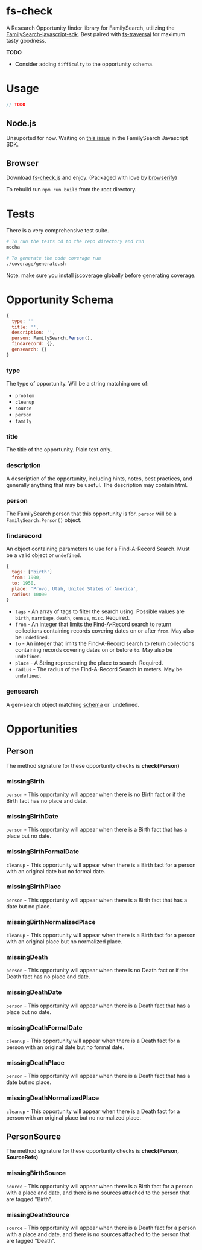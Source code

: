# fs-check
A Research Opportunity finder library for FamilySearch, utilizing the [FamilySearch-javascript-sdk](https://github.com/rootsdev/familysearch-javascript-sdk). Best paired with [fs-traversal](https://github.com/genealogysystems/fs-traversal) for maximum tasty goodness.

**TODO**

* Consider adding `difficulty` to the opportunity schema.

# Usage
````javascript
// TODO
````

## Node.js
Unsuported for now. Waiting on [this issue](https://github.com/rootsdev/familysearch-javascript-sdk/issues/8) in the FamilySearch Javascript SDK.

## Browser
Download [fs-check.js](fs-check.js) and enjoy.
(Packaged with love by [browserify](http://browserify.org/))

To rebuild run `npm run build` from the root directory.

# Tests

There is a very comprehensive test suite.
````bash
# To run the tests cd to the repo directory and run
mocha

# To generate the code coverage run
./coverage/generate.sh
````
Note: make sure you install [jscoverage](https://github.com/visionmedia/node-jscoverage) globally before generating coverage.


# Opportunity Schema
````javascript
{
  type: ''
  title: '',
  description: '',
  person: FamilySearch.Person(),
  findarecord: {},
  gensearch: {}
}
````

### type
The type of opportunity. Will be a string matching one of:

* `problem`
* `cleanup`
* `source`
* `person`
* `family`

### title
The title of the opportunity. Plain text only.

### description
A description of the opportunity, including hints, notes, best practices, and generally anything that may be useful.
The description may contain html.

### person
The FamilySearch person that this opportunity is for. `person` will be a `FamilySearch.Person()` object.

### findarecord
An object containing parameters to use for a Find-A-Record Search. Must be a valid object or `undefined`.
````javascript
{
  tags: ['birth']
  from: 1900,
  to: 1950,
  place: 'Provo, Utah, United States of America',
  radius: 10000
}
````

* `tags` - An array of tags to filter the search using. Possible values are `birth`, `marriage`, `death`, `census`, `misc`. Required.
* `from` - An integer that limits the Find-A-Record search to return collections containing records covering dates on or after `from`. May also be `undefined`.
* `to` - An integer that limits the Find-A-Record search to return collections containing records covering dates on or before `to`. May also be `undefined`.
* `place` - A String representing the place to search. Required.
* `radius` - The radius of the Find-A-Record Search in meters. May be `undefined`.

### gensearch
A gen-search object matching [schema](https://github.com/genealogysystems/gen-search#schema) or `undefined.

# Opportunities

## Person
The method signature for these opportunity checks is **check(Person)**

### missingBirth
`person` - This opportunity will appear when there is no Birth fact or if the Birth fact has no place and date.

### missingBirthDate
`person` - This opportunity will appear when there is a Birth fact that has a place but no date.

### missingBirthFormalDate
`cleanup` - This opportunity will appear when there is a Birth fact for a person with an original date but no formal date.

### missingBirthPlace
`person` - This opportunity will appear when there is a Birth fact that has a date but no place.

### missingBirthNormalizedPlace
`cleanup` - This opportunity will appear when there is a Birth fact for a person with an original place but no normalized place.

### missingDeath
`person` - This opportunity will appear when there is no Death fact or if the Death fact has no place and date.

### missingDeathDate
`person` - This opportunity will appear when there is a Death fact that has a place but no date.

### missingDeathFormalDate
`cleanup` - This opportunity will appear when there is a Death fact for a person with an original date but no formal date.

### missingDeathPlace
`person` - This opportunity will appear when there is a Death fact that has a date but no place.

### missingDeathNormalizedPlace
`cleanup` - This opportunity will appear when there is a Death fact for a person with an original place but no normalized place.

## PersonSource
The method signature for these opportunity checks is **check(Person, SourceRefs)**

### missingBirthSource
`source` - This opportunity will appear when there is a Birth fact for a person with a place and date, and there is no sources attached to the person that are tagged "Birth".

### missingDeathSource
`source` - This opportunity will appear when there is a Death fact for a person with a place and date, and there is no sources attached to the person that are tagged "Death".